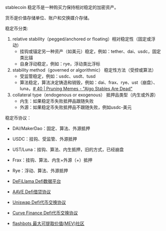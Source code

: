 stablecoin 稳定币是一种购买力保持相对稳定的加密资产。

货币是价值存储单位、账户和交换媒介存储。

稳定币分类: 
1. relative stability（pegged/anchored or floating）相对稳定性（固定或浮动）
    - 挂钩或锚定另一种资产（如美元）稳定，例如：tether、dai、usdc，固定类比锚
    - 自身浮动稳定，例如：rye，浮动类比浮标
2. stability method（governed or algorithmic） 稳定性方法（受控或算法）
    - 受监管稳定，例如：usdc、usdt、tusd
    - 算法稳定，算法决定铸造和销毁，例如：dai、frax、rye、ust（崩盘）、luna，[# 40 | Pruning Memes - "Algo Stables Are Dead"](https://dirtroads.substack.com/p/-40-pruning-memes-algo-stables-are)
3. collateral type（endogenous or exogenous） 抵押品类型（内生或外源）
    - 内生：如果稳定币失败抵押品跟随失败
    - 外源：如果稳定币失败抵押品不跟随失败，例如usdc-美元

稳定币协议：
- DAI/MakerDao：固定、算法、外源抵押
- USDC：挂钩、受监管、外源抵押
- UST/Luna：挂钩、算法、内生抵押，旧的方式，已经崩盘
- Frax：挂钩、算法、内生+外源（+）抵押
- Rye：浮动、算法、外源抵押

- [DeFiLlama Defi数据平台](https://defillama.com/)
- [AAVE Defi借贷协议](https://aave.com/)
- [Uniswap Defi代币交换协议](https://app.uniswap.org/)
- [Curve Finance Defi代币交换协议](https://curve.fi/)
- [flashbots 最大可提取价值(MEV)社区 ](https://www.flashbots.net/)